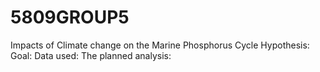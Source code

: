 # 5809GROUP5
Impacts of Climate change on the Marine  Phosphorus Cycle
Hypothesis:
Goal: 
Data used: 
The planned analysis:
